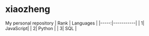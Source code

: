 # xiaozheng
My personal repository
| Rank | Languages |
|-----:|-----------|
|     1| JavaScript|
|     2| Python    |
|     3| SQL       |

